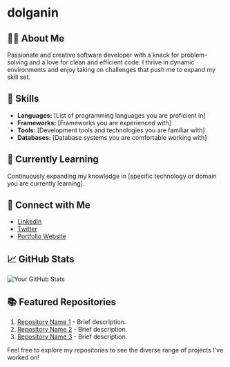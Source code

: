 # dolganin

## 👨‍💻 About Me
Passionate and creative software developer with a knack for problem-solving and a love for clean and efficient code. I thrive in dynamic environments and enjoy taking on challenges that push me to expand my skill set.

## 🚀 Skills
- **Languages:** [List of programming languages you are proficient in]
- **Frameworks:** [Frameworks you are experienced with]
- **Tools:** [Development tools and technologies you are familiar with]
- **Databases:** [Database systems you are comfortable working with]

## 🌱 Currently Learning
Continuously expanding my knowledge in [specific technology or domain you are currently learning].

## 🔗 Connect with Me
- [LinkedIn](https://www.linkedin.com/in/yourusername/)
- [Twitter](https://twitter.com/yourhandle)
- [Portfolio Website](https://www.yourportfolio.com)

## 📈 GitHub Stats
![Your GitHub Stats](https://github-readme-stats.vercel.app/api?username=yourusername&show_icons=true&hide_border=true)

## 📚 Featured Repositories
1. [Repository Name 1](https://github.com/yourusername/repository1) - Brief description.
2. [Repository Name 2](https://github.com/yourusername/repository2) - Brief description.
3. [Repository Name 3](https://github.com/yourusername/repository3) - Brief description.

Feel free to explore my repositories to see the diverse range of projects I've worked on!

<!--
**dolganin/dolganin** is a ✨ _special_ ✨ repository because its `README.md` (this file) appears on your GitHub profile.

Here are some ideas to get you started:

- 🔭 I’m currently working on ...
- 🌱 I’m currently learning ...
- 👯 I’m looking to collaborate on ...
- 🤔 I’m looking for help with ...
- 💬 Ask me about ...
- 📫 How to reach me: ...
- 😄 Pronouns: ...
- ⚡ Fun fact: ...
-->
